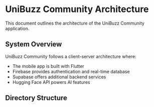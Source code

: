 # UniBuzz Community Architecture

This document outlines the architecture of the UniBuzz Community application.

## System Overview

UniBuzz Community follows a client-server architecture where:
- The mobile app is built with Flutter
- Firebase provides authentication and real-time database
- Supabase offers additional backend services
- Hugging Face API powers AI features

## Directory Structure

